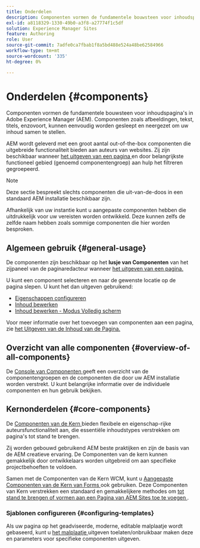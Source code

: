 ```yaml
---
title: Onderdelen
description: Componenten vormen de fundamentele bouwsteen voor inhoudspagina's in AEM
exl-id: a8118329-1330-49b0-a3f8-a27774f1c5df
solution: Experience Manager Sites
feature: Authoring
role: User
source-git-commit: 7adfe0ca7fbab1f8a5bd488e524a48be62584966
workflow-type: tm+mt
source-wordcount: '335'
ht-degree: 0%

---
```


# Onderdelen {#components}

Componenten vormen de fundamentele bouwsteen voor inhoudspagina&#39;s in Adobe Experience Manager (AEM). Componenten zoals afbeeldingen, tekst, titels, enzovoort, kunnen eenvoudig worden gesleept en neergezet om uw inhoud samen te stellen.

AEM wordt geleverd met een groot aantal out-of-the-box componenten die uitgebreide functionaliteit bieden aan auteurs van websites. Zij zijn beschikbaar wanneer [ het uitgeven van een pagina ](/help/sites-cloud/authoring/page-editor/edit-content.md) en door belangrijkste functioneel gebied (genoemd componentengroep) aan hulp het filtreren gegroepeerd.

>[!NOTE]
>
>Deze sectie bespreekt slechts componenten die uit-van-de-doos in een standaard AEM installatie beschikbaar zijn.
>
>Afhankelijk van uw instantie kunt u aangepaste componenten hebben die uitdrukkelijk voor uw vereisten worden ontwikkeld. Deze kunnen zelfs de zelfde naam hebben zoals sommige componenten die hier worden besproken.

## Algemeen gebruik {#general-usage}

De componenten zijn beschikbaar op het **lusje van Componenten** van het zijpaneel van de paginaredacteur wanneer [ het uitgeven van een pagina.](/help/sites-cloud/authoring/page-editor/edit-content.md)

U kunt een component selecteren en naar de gewenste locatie op de pagina slepen. U kunt het dan uitgeven gebruikend:

* [Eigenschappen configureren](/help/sites-cloud/authoring/sites-console/page-properties.md)
* [Inhoud bewerken](/help/sites-cloud/authoring/page-editor/edit-content.md)
* [Inhoud bewerken - Modus Volledig scherm](/help/sites-cloud/authoring/page-editor/edit-content.md#edit-content-full-screen-mode)

Voor meer informatie over het toevoegen van componenten aan een pagina, zie [ het Uitgeven van de Inhoud van de Pagina.](/help/sites-cloud/authoring/page-editor/edit-content.md)

## Overzicht van alle componenten {#overview-of-all-components}

De [ Console van Componenten ](/help/sites-cloud/authoring/components-console.md) geeft een overzicht van de componentengroepen en de componenten die door uw AEM installatie worden verstrekt. U kunt belangrijke informatie over de individuele componenten en hun gebruik bekijken.

## Kernonderdelen {#core-components}

De [ Componenten van de Kern ](https://experienceleague.adobe.com/docs/experience-manager-core-components/using/introduction.html) bieden flexibele en eigenschap-rijke auteursfunctionaliteit aan, die essentiële inhoudstypes verstrekken om pagina&#39;s tot stand te brengen.

Zij worden gebouwd gebruikend AEM beste praktijken en zijn de basis van de AEM creatieve ervaring. De Componenten van de kern kunnen gemakkelijk door ontwikkelaars worden uitgebreid om aan specifieke projectbehoeften te voldoen.

Samen met de Componenten van de Kern WCM, kunt u [ Aangepaste Componenten van de Kern van Forms ](https://experienceleague.adobe.com/docs/experience-manager-core-components/using/adaptive-forms/introduction.html#features) ook gebruiken. Deze Componenten van Kern verstrekken een standaard en gemakkelijkere methodes om [ tot stand te brengen of vormen aan een Pagina van AEM Sites toe te voegen ](/help/forms/create-or-add-an-adaptive-form-to-aem-sites-page.md).

### Sjablonen configureren {#configuring-templates}

Als uw pagina op het geadviseerde, moderne, editable malplaatje wordt gebaseerd, kunt u [ het malplaatje ](/help/sites-cloud/authoring/page-editor/templates.md) uitgeven toelaten/onbruikbaar maken deze en parameters voor specifieke componenten uitgeven.
